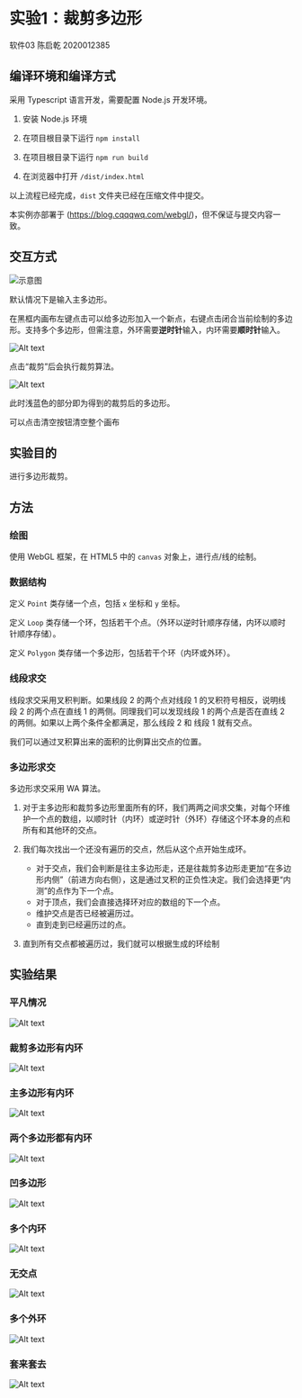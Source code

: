 # 实验1：裁剪多边形

软件03 陈启乾 2020012385

## 编译环境和编译方式

采用 Typescript 语言开发，需要配置 Node.js 开发环境。

1. 安装 Node.js 环境

2. 在项目根目录下运行 `npm install`

3. 在项目根目录下运行 `npm run build`

4. 在浏览器中打开 `/dist/index.html`

以上流程已经完成，`dist` 文件夹已经在压缩文件中提交。

本实例亦部署于 (https://blog.cqqqwq.com/webgl/)，但不保证与提交内容一致。

## 交互方式

![示意图](image.png)

默认情况下是输入主多边形。

在黑框内画布左键点击可以给多边形加入一个新点，右键点击闭合当前绘制的多边形。支持多个多边形，但需注意，外环需要**逆时针**输入，内环需要**顺时针**输入。

![Alt text](image-1.png)

点击“裁剪”后会执行裁剪算法。

![Alt text](image-2.png)

此时浅蓝色的部分即为得到的裁剪后的多边形。

可以点击清空按钮清空整个画布

## 实验目的

进行多边形裁剪。

## 方法

### 绘图

使用 WebGL 框架，在 HTML5 中的 `canvas` 对象上，进行点/线的绘制。

### 数据结构

定义 `Point` 类存储一个点，包括 `x` 坐标和 `y` 坐标。

定义 `Loop` 类存储一个环，包括若干个点。（外环以逆时针顺序存储，内环以顺时针顺序存储）。

定义 `Polygon` 类存储一个多边形，包括若干个环（内环或外环）。

### 线段求交

线段求交采用叉积判断。如果线段 2 的两个点对线段 1 的叉积符号相反，说明线段 2 的两个点在直线 1 的两侧。同理我们可以发现线段 1 的两个点是否在直线 2 的两侧。如果以上两个条件全都满足，那么线段 2 和 线段 1 就有交点。

我们可以通过叉积算出来的面积的比例算出交点的位置。

### 多边形求交

多边形求交采用 WA 算法。

1. 对于主多边形和裁剪多边形里面所有的环，我们两两之间求交集，对每个环维护一个点的数组，以顺时针（内环）或逆时针（外环）存储这个环本身的点和所有和其他环的交点。

2. 我们每次找出一个还没有遍历的交点，然后从这个点开始生成环。

    + 对于交点，我们会判断是往主多边形走，还是往裁剪多边形走更加“在多边形内侧”（前进方向右侧），这是通过叉积的正负性决定。我们会选择更“内测”的点作为下一个点。
    + 对于顶点，我们会直接选择环对应的数组的下一个点。
    + 维护交点是否已经被遍历过。
    + 直到走到已经遍历过的点。

3. 直到所有交点都被遍历过，我们就可以根据生成的环绘制


## 实验结果


### 平凡情况

![Alt text](image-3.png)


### 裁剪多边形有内环

![Alt text](image-4.png)

### 主多边形有内环

![Alt text](image-5.png)


### 两个多边形都有内环

![Alt text](image-6.png)


### 凹多边形

![Alt text](image-7.png)


### 多个内环

![Alt text](image-8.png)

### 无交点

![Alt text](image-9.png)

### 多个外环

![Alt text](image-10.png)

### 套来套去

![Alt text](image-11.png)